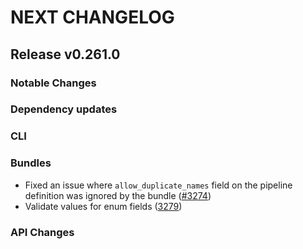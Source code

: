 # NEXT CHANGELOG

## Release v0.261.0

### Notable Changes

### Dependency updates

### CLI

### Bundles
* Fixed an issue where `allow_duplicate_names` field on the pipeline definition was ignored by the bundle ([#3274](https://github.com/databricks/cli/pull/3274))
* Validate values for enum fields ([3279](https://github.com/databricks/cli/pull/3279))

### API Changes
